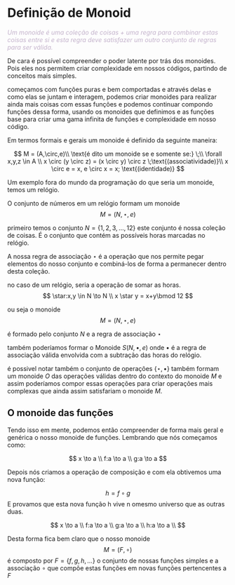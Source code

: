 # Definição de Monoid 

<div style="color:hsl(1000,20%,75%)"> <em>Um monoide é uma coleção de coisas + uma regra para combinar estas coisas entre si e esta regra deve satisfazer um outro conjunto de regras para ser válida. </em></div>

 De cara é possível compreender o poder latente por trás dos monoides. Pois eles nos permitem criar complexidade em nossos códigos, partindo de conceitos mais simples. 

 começamos com funções puras e bem comportadas e através delas e como elas se juntam e interagem, podemos criar monoides para realizar ainda mais coisas com essas funções e podemos continuar compondo funções dessa forma, usando os monoides que definimos e as funções base para criar uma gama infinita de funções e complexidade em nosso código.

Em termos formais e gerais um monoide é definido da seguinte maneira:

$$
    M = (A,\circ,e)\\ \text{é dito um monoide se e somente se:} \;\\
     \forall x,y,z \in A \\ x \circ (y \circ z) = (x \circ y) \circ z \;\text{(associatividade)}\\
      x \circ e = x, e \circ x = x; \text{(identidade)}
$$

Um exemplo fora do mundo da programação do que seria um monoide, temos um relógio. 

O conjunto de números em um relógio formam um monoide 
$$
    M = (N,\star,e)
$$

primeiro temos o conjunto $N=\{1,2,3,...,12\}$ este conjunto é nossa coleção de coisas. É o conjunto que contém as possíveis horas marcadas no relógio.

A nossa regra de associação $\star$ é a operação que nos permite pegar elementos do nosso conjunto e combiná-los de forma a permanecer dentro desta coleção. 

no caso de um relógio, seria a operação de somar as horas.
$$
    \star:x,y \in N \to N \\
    x \star y = x+y\bmod 12 
$$

ou seja o monoide 
$$M = (N,\star,e)$$

 é formado pelo conjunto $N$ e a regra de associação $\star$ 

 também poderíamos formar o Monoide $S(N,\bullet,e)$ onde $\bullet$ é a regra de associação válida envolvida com a subtração das horas do relógio. 

 é possivel notar também o conjunto de operações $\{\star,\bullet\}$ também formam um monoide $O$ das operações válidas dentro do contexto do monoide $M$ e assim poderíamos compor essas operações para criar operações mais complexas que ainda assim satisfariam o monoide $M$.

 ## O monoide das funções

 Tendo isso em mente, podemos então compreender de forma mais geral e genérica o nosso monoide de funções. Lembrando que nós começamos como: 

$$
    x \to a \\
    f:a \to a \\
    g:a \to a
$$

Depois nós criamos a operação de composição e com ela obtivemos uma nova função:

$$
    h = f \circ g
$$
E provamos que esta nova função h vive n omesmo universo que as outras duas. 

$$
    x \to a \\
    f:a \to a \\
    g:a \to a \\
    h:a \to a \\
$$

Desta forma fica bem claro que o nosso monoide 
$$
    M = (F,\circ)
$$
é composto por $F = \{f,g,h,\dots\}$ o conjunto de nossas funções simples e a associação $\circ$ que compõe estas funções em novas funções pertencentes a $F$ 